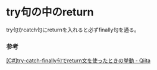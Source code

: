 # try句の中のreturn

try句かcatch句にreturnを入れると必ずfinally句を通る。

### 参考

[\[C\#\]try\-catch\-finally句でreturn文を使ったときの挙動 \- Qiita](https://qiita.com/pinebright/items/c0deb5ad79e33a35f631)
